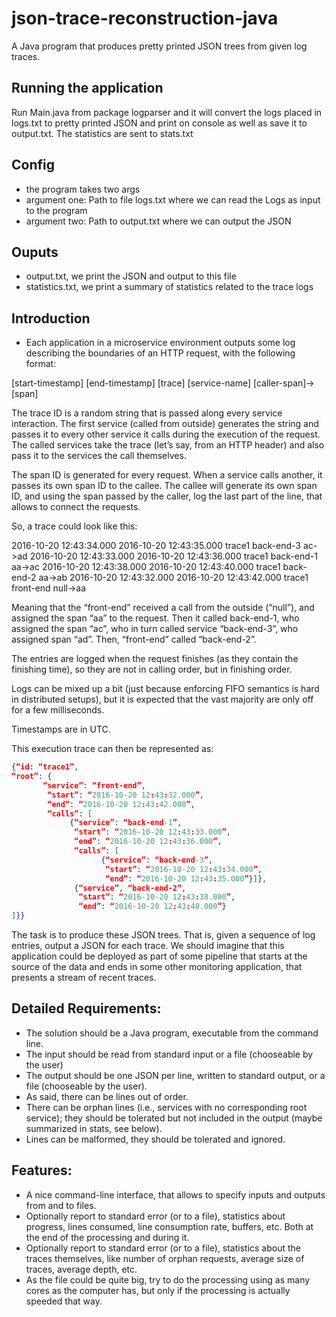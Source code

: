 # json-trace-reconstruction-java
A Java program that produces pretty printed JSON trees from given log traces. 

## Running the application
Run Main.java from package logparser and it will convert the logs placed in logs.txt to pretty printed JSON and print on console as well as save it to output.txt. The statistics are sent to stats.txt


## Config
- the program takes two args
- argument one: Path to file logs.txt where we can read the Logs as input to the program
- argument two: Path to output.txt where we can output the JSON

## Ouputs
- output.txt, we print the JSON and output to this file
- statistics.txt, we print a summary of statistics related to the trace logs


## Introduction
- Each application in a microservice environment outputs some log describing the boundaries of an HTTP request, with the following format:

[start-timestamp] [end-timestamp] [trace] [service-name] [caller-span]->[span]

The trace ID is a random string that is passed along every service interaction. The first service (called from outside) generates the string and passes it to every other service it calls during the execution of the request. The called services take the trace (let’s say, from an HTTP header) and also pass it to the services the call themselves.

The span ID is generated for every request. When a service calls another, it passes its own span ID to the callee. The callee will generate its own span ID, and using the span passed by the caller, log the last part of the line, that allows to connect the requests.

So, a trace could look like this:

2016-10-20 12:43:34.000 2016-10-20 12:43:35.000 trace1 back-end-3 ac->ad
2016-10-20 12:43:33.000 2016-10-20 12:43:36.000 trace1 back-end-1 aa->ac
2016-10-20 12:43:38.000 2016-10-20 12:43:40.000 trace1 back-end-2 aa->ab
2016-10-20 12:43:32.000 2016-10-20 12:43:42.000 trace1 front-end null->aa

Meaning that the “front-end” received a call from the outside (“null”), and assigned the span “aa” to the request. Then it called back-end-1, who assigned the span “ac”, who in turn called service “back-end-3”, who assigned span “ad”. Then, “front-end” called “back-end-2”.

The entries are logged when the request finishes (as they contain the finishing time), so they are not in calling order, but in finishing order. 

Logs can be mixed up a bit (just because enforcing FIFO semantics is hard in distributed setups), but it is expected that the vast majority are only off for a few milliseconds. 

Timestamps are in UTC.

This execution trace can then be represented as:

```json
{“id: “trace1”,
“root”: {
       “service”: “front-end”,
        “start”: “2016-10-20 12:43:32.000”,
        “end”: “2016-10-20 12:43:42.000”,
        “calls”: [
             {“service”: “back-end-1”,
              “start”: “2016-10-20 12:43:33.000”,
              “end”: “2016-10-20 12:43:36.000”,
              “calls”: [
                    {“service”: “back-end-3”,
                     “start”: “2016-10-20 12:43:34.000”,
                     “end”: “2016-10-20 12:43:35.000”}]},
              {“service”, “back-end-2”,
               “start”: “2016-10-20 12:43:38.000”,
               “end”: “2016-10-20 12:43:40.000”}
]}}
```

The task is to produce these JSON trees. That is, given a sequence of log entries, output a JSON for each trace. We should imagine that this application could be deployed as part of some pipeline that starts at the source of the data and ends in some other monitoring application, that presents a stream of recent traces.


## Detailed Requirements:
-	The solution should be a Java program, executable from the command line.
-	The input should be read from standard input or a file (chooseable by the user)
-	The output should be one JSON per line, written to standard output, or a file (chooseable by the user).
-	As said, there can be lines out of order.
-	There can be orphan lines (i.e., services with no corresponding root service); they should be tolerated but not included in the output (maybe summarized in stats, see below).
-	Lines can be malformed, they should be tolerated and ignored.

## Features:
-	A nice command-line interface, that allows to specify inputs and outputs from and to files.
-	Optionally report to standard error (or to a file), statistics about progress, lines consumed, line consumption rate, buffers, etc. Both at the end of the processing and during it.
-	Optionally report to standard error (or to a file), statistics about the traces themselves, like number of orphan requests, average size of traces, average depth, etc.
-	As the file could be quite big, try to do the processing using as many cores as the computer has, but only if the processing is actually speeded that way.
